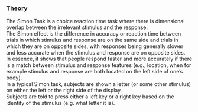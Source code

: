 ### Theory
The Simon Task is a choice reaction time task where there is dimensional overlap between the irrelevant stimulus and the response.<br> 
The Simon effect is the difference in accuracy or reaction time between trials in which stimulus and response are on the same side and trials in which they are on opposite sides, with responses being generally slower and less accurate when the stimulus and response are on opposite sides.<br>
In essence, it shows that people respond faster and more accurately if there is a match between stimulus and response features (e.g., location, when for example stimulus and response are both located on the left side of one’s body).<br>
In a typical Simon task, subjects are shown a letter (or some other stimulus) on either the left or the right side of the display. <br>
Subjects are told to press either a left key or a right key based on the identity of the stimulus (e.g. what letter it is). 